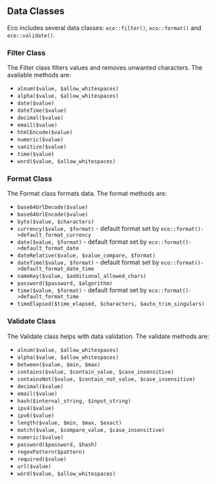 ## Data Classes
Eco includes several data classes: `eco::filter()`, `eco::format()` and `eco::validate()`.

### Filter Class
The Filter class filters values and removes unwanted characters. The available methods are:
- `alnum($value, $allow_whitespaces)`
- `alpha($value, $allow_whitespaces)`
- `date($value)`
- `dateTime($value)`
- `decimal($value)`
- `email($value)`
- `htmlEncode($value)`
- `numeric($value)`
- `sanitize($value)`
- `time($value)`
- `word($value, $allow_whitespaces)`

### Format Class
The Format class formats data. The format methods are:
- `base64UrlDecode($value)`
- `base64UrlEncode($value)`
- `byte($value, $characters)`
- `currency($value, $format)` - default format set by `eco::format()->default_format_currency`
- `date($value, $format)` - default format set by `eco::format()->default_format_date`
- `dateRelative($value, $value_compare, $format)`
- `dateTime($value, $format)` - default format set by `eco::format()->default_format_date_time`
- `nameKey($value, $additional_allowed_chars)`
- `password($password, $algorithm)`
- `time($value, $format)` - default format set by `eco::format()->default_format_time`
- `timeElapsed($time_elapsed, $characters, $auto_trim_singulars)`

### Validate Class
The Validate class helps with data validation. The validate methods are:
- `alnum($value, $allow_whitespaces)`
- `alpha($value, $allow_whitespaces)`
- `between($value, $min, $max)`
- `contains($value, $contain_value, $case_insensitive)`
- `containsNot($value, $contain_not_value, $case_insensitive)`
- `decimal($value)`
- `email($value)`
- `hash($internal_string, $input_string)`
- `ipv4($value)`
- `ipv6($value)`
- `length($value, $min, $max, $exact)`
- `match($value, $compare_value, $case_insensitive)`
- `numeric($value)`
- `password($password, $hash)`
- `regexPattern($pattern)`
- `required($value)`
- `url($value)`
- `word($value, $allow_whitespaces)`